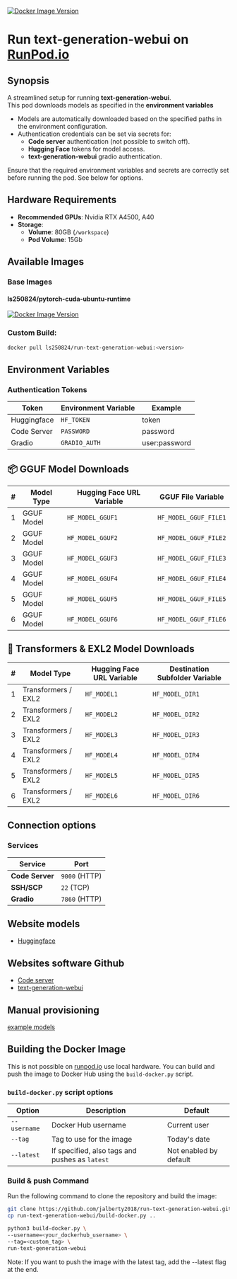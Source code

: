 [![Docker Image Version](https://img.shields.io/docker/v/ls250824/run-text-generation-webui)](https://hub.docker.com/r/ls250824/run-text-generation-webui)

# Run text-generation-webui on [RunPod.io](https://runpod.io?ref=se4tkc5o)

## Synopsis

A streamlined setup for running **text-generation-webui**.  
This pod downloads models as specified in the **environment variables**

- Models are automatically downloaded based on the specified paths in the environment configuration.  
- Authentication credentials can be set via secrets for:  
  - **Code server** authentication (not possible to switch off). 
  - **Hugging Face** tokens for model access.
  - **text-generation-webui** gradio authentication.  

Ensure that the required environment variables and secrets are correctly set before running the pod.
See below for options.

## Hardware Requirements  
 
- **Recommended GPUs**: Nvidia RTX A4500, A40
- **Storage**:  
  - **Volume**: 80GB (`/workspace`)  
  - **Pod Volume**: 15Gb  

## Available Images

### Base Images 

#### ls250824/pytorch-cuda-ubuntu-runtime
	
[![Docker Image Version](https://img.shields.io/docker/v/ls250824/pytorch-cuda-ubuntu-runtime)](https://hub.docker.com/r/ls250824/pytorch-cuda-ubuntu-runtime)

### Custom Build: 

```bash
docker pull ls250824/run-text-generation-webui:<version>
```

## Environment Variables  

### **Authentication Tokens**  

| Token        | Environment Variable | Example |
|--------------|----------------------|---------|
| Huggingface  | `HF_TOKEN`           | token |
| Code Server  | `PASSWORD`           | password |
| Gradio       | `GRADIO_AUTH`        | user:password |

## 📦 **GGUF Model Downloads**

| #  | Model Type     | Hugging Face URL Variable | GGUF File Variable       |
|----|----------------|---------------------------|---------------------------|
| 1  | GGUF Model     | `HF_MODEL_GGUF1`          | `HF_MODEL_GGUF_FILE1`     |
| 2  | GGUF Model     | `HF_MODEL_GGUF2`          | `HF_MODEL_GGUF_FILE2`     |
| 3  | GGUF Model     | `HF_MODEL_GGUF3`          | `HF_MODEL_GGUF_FILE3`     |
| 4  | GGUF Model     | `HF_MODEL_GGUF4`          | `HF_MODEL_GGUF_FILE4`     |
| 5  | GGUF Model     | `HF_MODEL_GGUF5`          | `HF_MODEL_GGUF_FILE5`     |
| 6  | GGUF Model     | `HF_MODEL_GGUF6`          | `HF_MODEL_GGUF_FILE6`     |

## 🤖 **Transformers & EXL2 Model Downloads**

| #  | Model Type              | Hugging Face URL Variable | Destination Subfolder Variable |
|----|-------------------------|----------------------------|----------------------------------|
| 1  | Transformers / EXL2    | `HF_MODEL1`                | `HF_MODEL_DIR1`                 |
| 2  | Transformers / EXL2    | `HF_MODEL2`                | `HF_MODEL_DIR2`                 |
| 3  | Transformers / EXL2    | `HF_MODEL3`                | `HF_MODEL_DIR3`                 |
| 4  | Transformers / EXL2    | `HF_MODEL4`                | `HF_MODEL_DIR4`                 |
| 5  | Transformers / EXL2    | `HF_MODEL5`                | `HF_MODEL_DIR5`                 |
| 6  | Transformers / EXL2    | `HF_MODEL6`                | `HF_MODEL_DIR6`                 |

## Connection options 

### Services

| Service         | Port          |
|-----------------|---------------| 
| **Code Server** | `9000` (HTTP) |
| **SSH/SCP**     | `22`   (TCP)  |
| **Gradio**      | `7860` (HTTP) |

## Website models

- [Huggingface](https://huggingface.co/)

## Websites software Github

- [Code server](https://github.com/coder/code-server)
- [text-generation-webui](https://github.com/oobabooga/text-generation-webui)

## Manual provisioning

[example models](provisioning/provisioning.md)

## Building the Docker Image 

This is not possible on [runpod.io](https://runpod.io?ref=se4tkc5o) use local hardware.
You can build and push the image to Docker Hub using the `build-docker.py` script.

### `build-docker.py` script options

| Option         | Description                                         | Default                |
|----------------|-----------------------------------------------------|------------------------|
| `--username`   | Docker Hub username                                 | Current user           |
| `--tag`        | Tag to use for the image                            | Today's date           |
| `--latest`     | If specified, also tags and pushes as `latest`      | Not enabled by default |

### Build & push Command

Run the following command to clone the repository and build the image:

```bash
git clone https://github.com/jalberty2018/run-text-generation-webui.git
cp run-text-generation-webui/build-docker.py ..

python3 build-docker.py \
--username=<your_dockerhub_username> \
--tag=<custom_tag> \ 
run-text-generation-webui
```

Note: If you want to push the image with the latest tag, add the --latest flag at the end.




